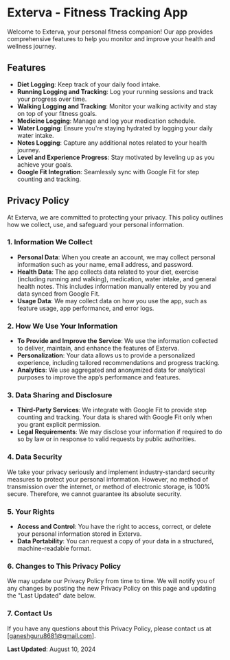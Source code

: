 
# Exterva - Fitness Tracking App

Welcome to Exterva, your personal fitness companion! Our app provides comprehensive features to help you monitor and improve your health and wellness journey. 

## Features

- **Diet Logging**: Keep track of your daily food intake.
- **Running Logging and Tracking**: Log your running sessions and track your progress over time.
- **Walking Logging and Tracking**: Monitor your walking activity and stay on top of your fitness goals.
- **Medicine Logging**: Manage and log your medication schedule.
- **Water Logging**: Ensure you're staying hydrated by logging your daily water intake.
- **Notes Logging**: Capture any additional notes related to your health journey.
- **Level and Experience Progress**: Stay motivated by leveling up as you achieve your goals.
- **Google Fit Integration**: Seamlessly sync with Google Fit for step counting and tracking.

## Privacy Policy

At Exterva, we are committed to protecting your privacy. This policy outlines how we collect, use, and safeguard your personal information.

### 1. Information We Collect

- **Personal Data**: When you create an account, we may collect personal information such as your name, email address, and password.
- **Health Data**: The app collects data related to your diet, exercise (including running and walking), medication, water intake, and general health notes. This includes information manually entered by you and data synced from Google Fit.
- **Usage Data**: We may collect data on how you use the app, such as feature usage, app performance, and error logs.

### 2. How We Use Your Information

- **To Provide and Improve the Service**: We use the information collected to deliver, maintain, and enhance the features of Exterva.
- **Personalization**: Your data allows us to provide a personalized experience, including tailored recommendations and progress tracking.
- **Analytics**: We use aggregated and anonymized data for analytical purposes to improve the app’s performance and features.

### 3. Data Sharing and Disclosure

- **Third-Party Services**: We integrate with Google Fit to provide step counting and tracking. Your data is shared with Google Fit only when you grant explicit permission. 
- **Legal Requirements**: We may disclose your information if required to do so by law or in response to valid requests by public authorities.

### 4. Data Security

We take your privacy seriously and implement industry-standard security measures to protect your personal information. However, no method of transmission over the internet, or method of electronic storage, is 100% secure. Therefore, we cannot guarantee its absolute security.

### 5. Your Rights

- **Access and Control**: You have the right to access, correct, or delete your personal information stored in Exterva.
- **Data Portability**: You can request a copy of your data in a structured, machine-readable format.

### 6. Changes to This Privacy Policy

We may update our Privacy Policy from time to time. We will notify you of any changes by posting the new Privacy Policy on this page and updating the "Last Updated" date below.

### 7. Contact Us

If you have any questions about this Privacy Policy, please contact us at [ganeshguru8681@gmail.com].

**Last Updated**: August 10, 2024
